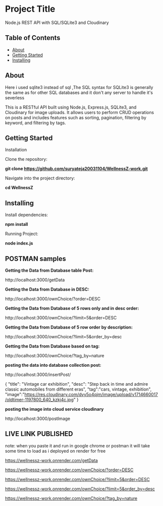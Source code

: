# Project Title 
Node.js REST API with SQL/SQLite3 and Cloudinary

## Table of Contents

- [About](#about)
- [Getting Started](#getting_started)
- [Installing](#installing)


## About
Here i used sqlite3 instead of sql ,The SQL syntax for SQLite3 is generally the same as for other SQL databases and it don't any server to handle it's severless

This is a RESTful API built using Node.js, Express.js, SQLite3, and Cloudinary for image uploads. 
It allows users to perform CRUD operations on posts and includes features such as sorting, pagination, filtering by keyword, and filtering by tags.

## Getting Started
Installation

Clone the repository:

**git clone https://github.com/suryateja20031104/WellnessZ-work.git**

Navigate into the project directory:

**cd WellnessZ**

## Installing

Install dependencies:

**npm install**

Running Project:

**node index.js**

## POSTMAN samples

**Getting the Data from Database table Post:**

http://localhost:3000/getData

**Getting the Data from Database in DESC:**

http://localhost:3000/ownChoice/?order=DESC

**Getting the Data from Database of 5 rows only and in desc order:**

http://localhost:3000/ownChoice/?limit=5&order=DESC

**Getting the Data from Database of 5 row order by description:**

http://localhost:3000/ownChoice/?limit=5&order_by=desc


**Getting the Data from Database based on tag:**

http://localhost:3000/ownChoice/?tag_by=nature


**posting the data into database collection post:**

http://localhost:3000/insertPost/

{
  "title": "Vintage car exhibition",
  "desc": "Step back in time and admire classic automobiles from different eras",
  "tag":"cars, vintage, exhibition",
  "image":"https://res.cloudinary.com/dvy5o4qjm/image/upload/v1714660017/oldtimer-1197800_640_kzkj4c.jpg"
}

**posting the image into cloud service cloudinary**

http://localhost:3000/postImage

## LIVE LINK PUBLISHED

note: when you paste it and run in google chrome or postman it will take some time to load as i deployed on render for free

https://wellnessz-work.onrender.com/getData

https://wellnessz-work.onrender.com/ownChoice/?order=DESC

https://wellnessz-work.onrender.com/ownChoice/?limit=5&order=DESC

https://wellnessz-work.onrender.com/ownChoice/?limit=5&order_by=desc

https://wellnessz-work.onrender.com/ownChoice/?tag_by=nature




